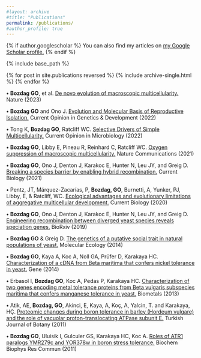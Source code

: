 ```yaml
---
#layout: archive
#title: "Publications"
permalink: /publications/
#author_profile: true
---
```


{% if author.googlescholar %}
  You can also find my articles on <u><a href="{{author.googlescholar}}">my Google Scholar profile</a>.</u>
{% endif %}

{% include base_path %}

{% for post in site.publications reversed %}
  {% include archive-single.html %}
{% endfor %}

**•** **Bozdag GO**, et al. [De novo evolution of macroscopic multicellularity.](doi.org/10.1038/s41586-023-06052-1) Nature (2023)

**•**	**Bozdag GO** and Ono J. [Evolution and Molecular Basis of Reproductive Isolation.](https://doi.org/10.1016/j.gde.2022.101952) Current Opinion in Genetics & Development (2022)

**•**	Tong K, **Bozdag GO**, Ratcliff WC. [Selective Drivers of Simple Multicellularity.](doi.org/10.1016/j.mib.2022.102141) Current Opinion in Microbiology (2022)

**•**	**Bozdag GO**, Libby E, Pineau R, Reinhard C, Ratcliff WC. [Oxygen suppression of macroscopic multicellularity.](https://doi.org/10.1038/s41467-021-23104-0) Nature Communications (2021)

**•**	**Bozdag GO**, Ono J, Denton J, Karakoc E, Hunter N, Leu JY, and Greig D. [Breaking a species barrier by enabling hybrid recombination.](https://doi.org/10.1016/j.cub.2020.12.038) Current Biology (2021) 

**•**	Pentz, JT, Márquez-Zacarías, P, **Bozdag, GO**, Burnetti, A, Yunker, PJ, Libby, E, & Ratcliff, WC. [Ecological advantages and evolutionary limitations of aggregative multicellular development.](https://doi.org/10.1016/j.cub.2020.08.006) Current Biology (2020)

**•**	**Bozdag GO**, Ono J, Denton J, Karakoc E, Hunter N, Leu JY, and Greig D. [Engineering recombination between diverged yeast species reveals speciation genes.](https://doi.org/10.1101/755165) BioRxiv (2019) 

**•**	**Bozdag GO** & Greig D. [The genetics of a putative social trait in natural populations of yeast.](https://doi.org/10.1111/mec.12904) Molecular Ecology (2014)
 
**•**	**Bozdag GO**, Kaya A, Koc A, Noll GA, Prüfer D, Karakaya HC. [Characterization of a cDNA from Beta maritima that confers nickel tolerance in yeast.](https://doi.org/10.1016/j.gene.2014.01.052) Gene (2014)

**•**	Erbasol I, **Bozdag GO**, Koc A, Pedas P, Karakaya HC. [Characterization of two genes encoding metal tolerance proteins from Beta vulgaris subspecies maritima that confers manganese tolerance in yeast.](https://link.springer.com/article/10.1007/s10534-013-9658-7) Biometals (2013) 

**•**	Atik, AE, **Bozdag, GO**, Akinci, E, Kaya, A, Koç, A, Yalcin, T. and Karakaya, HÇ. [Proteomic changes during boron tolerance in barley (Hordeum vulgare) and the role of vacuolar proton-translocating ATPase subunit E.](https://doi.org/10.3906/bot-1007-29 ) Turkish Journal of Botany (2011) 

**•**	**Bozdag GO**, Uluisik I, Gulculer GS, Karakaya HC, Koc A. [Roles of ATR1 paralogs YMR279c and YOR378w in boron stress tolerance.](doi.org/10.1016/j.bbrc.2011.05.080) Biochem Biophys Res Commun (2011)

